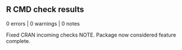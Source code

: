 ## R CMD check results
  
0 errors | 0 warnings | 0 notes

Fixed CRAN incoming checks NOTE. Package now considered feature complete.
